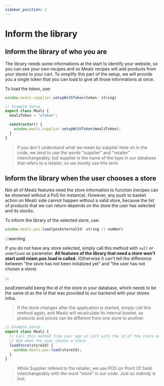 ```yaml
---
sidebar_position: 2
---
```


# Inform the library

## Inform the library of who you are

The library needs some informations at the start to identify your website, so you can see your own recipes and so Mealz recipes will add products from your stores to your cart.
To simplify this part of the setup, we will provide you a single token that you can load to give all those informations at once.

To load the token, use:

```js
window.mealz.supplier.setupWithToken(token: string)
```

```ts
// Example Setup
export class Mealz {
  mealzToken = "aToken";

  constructor() {
    window.mealz.supplier.setupWithToken(mealzToken);
  }
}
```

> if you don't understand what we mean by supplier here on in the code, we tend to use the words "supplier" and "retailer" interchangeably, but supplier is the name of the type in our database that refers to a retailer, so we mostly use this term

## Inform the library when the user chooses a store

Not all of Mealz features need the store information to function (recipes can be showned without a PoS for instance).
However, any push to basket action on Mealz side cannot happen without a valid store, because the list of products that we can return depends on the store the user has selected and its stocks.

To inform the library of the selected store, use:

```js
window.mealz.pos.load(posExternalId: string || number)
```

:::warning

If you do not have any store selected, simply call this method with `null` or `undefined` as parameter. **All features of the library that need a store won't start until miam.pos.load is called.** (Otherwise it can't tell the difference between "the store has not been initialized yet" and "the user has not chosen a store)

:::

posExternalId being the id of the store in your database, which needs to be the same id as the id that was provided to our backend with your stores infos.

> If the store changes after the application is started, simply call this method again, and Mealz will recalculate its internal basket, as products and prices can be different from one store to another.

```ts
// Example Setup
export class Mealz {
  // Call this method from your app on init with the id of the store or with null / undefined if no store is selected
  // And when the user choses a store
  loadStore(storeId) {
    window.mealz.pos.load(storeId);
  }
}
```

> While Supplier refered to the retailer, we use POS (or Point Of Sale) interchangeably with the word "store" in our code. Just so nobody is lost.
